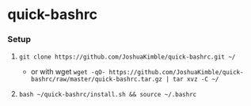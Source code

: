 # quick-bashrc

### Setup

1. `git clone https://github.com/JoshuaKimble/quick-bashrc.git ~/`

    * or with wget `wget -qO- https://github.com/JoshuaKimble/quick-bashrc/raw/master/quick-bashrc.tar.gz | tar xvz -C ~/`

2. `bash ~/quick-bashrc/install.sh && source ~/.bashrc`

